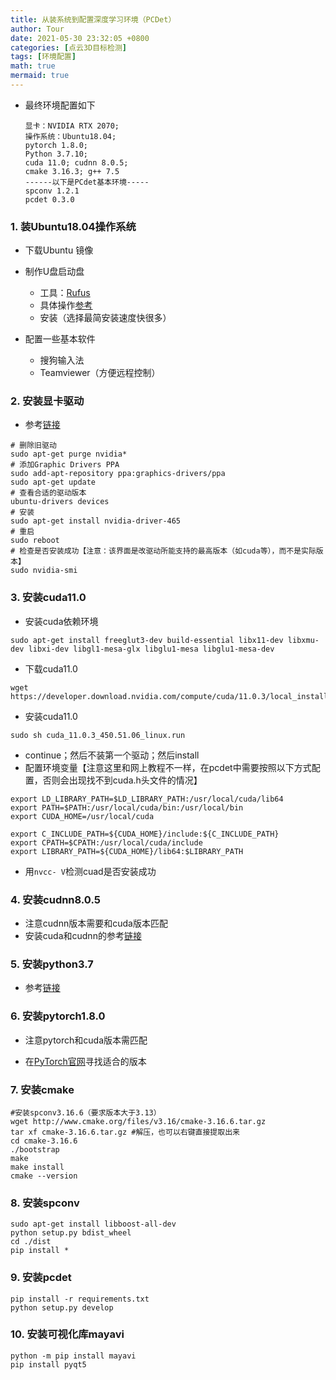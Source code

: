 ```yaml
---
title: 从装系统到配置深度学习环境（PCDet）
author: Tour
date: 2021-05-30 23:32:05 +0800
categories: [点云3D目标检测]
tags: [环境配置]
math: true
mermaid: true
---
```


* 最终环境配置如下

  ```
  显卡：NVIDIA RTX 2070;
  操作系统：Ubuntu18.04;
  pytorch 1.8.0;
  Python 3.7.10; 
  cuda 11.0; cudnn 8.0.5; 
  cmake 3.16.3; g++ 7.5
  ------以下是PCdet基本环境-----
  spconv 1.2.1
  pcdet 0.3.0
  ```

### 1. 装Ubuntu18.04操作系统

* 下载Ubuntu 镜像
* 制作U盘启动盘
  * 工具：[Rufus](https://rufus.ie/zh/)
  * 具体操作[参考](https://www.jianshu.com/p/54d9a3a695cc)
  * 安装（选择最简安装速度快很多）

* 配置一些基本软件
  * 搜狗输入法
  * Teamviewer（方便远程控制）

### 2. 安装显卡驱动

* 参考[链接](https://segmentfault.com/a/1190000022422496?utm_source=tag-newest)

```
# 删除旧驱动
sudo apt-get purge nvidia*
# 添加Graphic Drivers PPA
sudo add-apt-repository ppa:graphics-drivers/ppa
sudo apt-get update
# 查看合适的驱动版本
ubuntu-drivers devices
# 安装
sudo apt-get install nvidia-driver-465
# 重启
sudo reboot
# 检查是否安装成功【注意：该界面是改驱动所能支持的最高版本（如cuda等），而不是实际版本】
sudo nvidia-smi
```

### 3. 安装cuda11.0

* 安装cuda依赖环境

```
sudo apt-get install freeglut3-dev build-essential libx11-dev libxmu-dev libxi-dev libgl1-mesa-glx libglu1-mesa libglu1-mesa-dev
```

* 下载cuda11.0

```
wget https://developer.download.nvidia.com/compute/cuda/11.0.3/local_installers/cuda_11.0.3_450.51.06_linux.run
```

* 安装cuda11.0

```
sudo sh cuda_11.0.3_450.51.06_linux.run
```

* continue；然后不装第一个驱动；然后install
* 配置环境变量【注意这里和网上教程不一样，在pcdet中需要按照以下方式配置，否则会出现找不到cuda.h头文件的情况】

```
export LD_LIBRARY_PATH=$LD_LIBRARY_PATH:/usr/local/cuda/lib64
export PATH=$PATH:/usr/local/cuda/bin:/usr/local/bin
export CUDA_HOME=/usr/local/cuda

export C_INCLUDE_PATH=${CUDA_HOME}/include:${C_INCLUDE_PATH}
export CPATH=$CPATH:/usr/local/cuda/include
export LIBRARY_PATH=${CUDA_HOME}/lib64:$LIBRARY_PATH
```

* 用```nvcc- V```检测cuad是否安装成功

### 4. 安装cudnn8.0.5

* 注意cudnn版本需要和cuda版本匹配
* 安装cuda和cudnn的参考[链接](https://www.cnblogs.com/booturbo/p/13960935.html)

### 5. 安装python3.7

* 参考[链接](https://blog.csdn.net/weixin_32307599/article/details/112019051)

### 6. 安装pytorch1.8.0

* 注意pytorch和cuda版本需匹配

* 在[PyTorch官网](https://pytorch.org/get-started/previous-versions/)寻找适合的版本

### 7. 安装cmake

```
#安装spconv3.16.6（要求版本大于3.13）
wget http://www.cmake.org/files/v3.16/cmake-3.16.6.tar.gz
tar xf cmake-3.16.6.tar.gz #解压，也可以右键直接提取出来
cd cmake-3.16.6
./bootstrap
make
make install
cmake --version
```

### 8. 安装spconv

```
sudo apt-get install libboost-all-dev
python setup.py bdist_wheel
cd ./dist
pip install *
```

### 9. 安装pcdet

```
pip install -r requirements.txt
python setup.py develop
```

### 10. 安装可视化库mayavi

```
python -m pip install mayavi
pip install pyqt5
```

